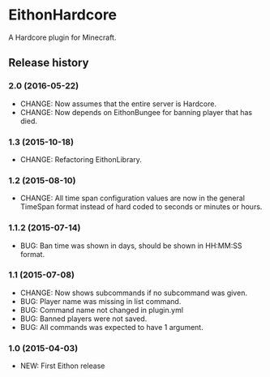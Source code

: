 # EithonHardcore

A Hardcore plugin for Minecraft.

## Release history

### 2.0 (2016-05-22)

* CHANGE: Now assumes that the entire server is Hardcore.
* CHANGE: Now depends on EithonBungee for banning player that has died.

### 1.3 (2015-10-18)

* CHANGE: Refactoring EithonLibrary.

### 1.2 (2015-08-10)

* CHANGE: All time span configuration values are now in the general TimeSpan format instead of hard coded to seconds or minutes or hours.

### 1.1.2 (2015-07-14)

* BUG: Ban time was shown in days, should be shown in HH:MM:SS format.

### 1.1 (2015-07-08)

* CHANGE: Now shows subcommands if no subcommand was given.
* BUG: Player name was missing in list command.
* BUG: Command name not changed in plugin.yml
* BUG: Banned players were not saved.
* BUG: All commands was expected to have 1 argument.

### 1.0 (2015-04-03)

* NEW: First Eithon release

